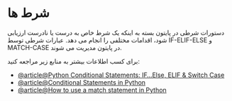 # شرط ها

دستورات شرطی در پایتون بسته به اینکه یک شرط خاص به درست یا نادرست ارزیابی شود، اقدامات مختلفی را انجام می دهد. عبارات شرطی توسط IF-ELIF-ELSE و MATCH-CASE در پایتون مدیریت می شوند.

برای کسب اطلاعات بیشتر به منابع زیر مراجعه کنید:
- [@article@Python Conditional Statements: IF…Else, ELIF & Switch Case](https://www.guru99.com/if-loop-python-conditional-structures.html)
- [@article@Conditional Statements in Python](https://realpython.com/python-conditional-statements/)
- [@article@How to use a match statement in Python](https://learnpython.com/blog/python-match-case-statement/)
